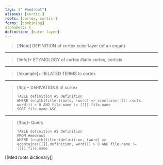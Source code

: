 ```yaml
---
tags: [" #medroot"]
aliases: [cortic-]
roots: [cortex, cortic-]
forms: [combining]
alphabet:: C
definition: [outer layer]
---
```

>[!Note] DEFINITION of cortex
>outer layer (of an organ)
_____
>[!info]+ ETYMOLOGY of cortex
>#latin cortex, corticis
_____
>[!example]+ RELATED TERMS to cortex
>
_____
>[!tip]+ DERIVATIONS of cortex
>```dataview
>TABLE definition AS Definition 
>WHERE length(filter(roots, (word) => econtains([[]].roots, word))) > 0 AND file.name != [[]].file.name
>SORT file.name ASC
>```
_____
>[!faq]- Query
>```dataview
>TABLE definition AS Definition
>FROM #medroot
>WHERE length(filter(definition, (word) => econtains([[]].definition, word))) > 0 AND file.name != [[]].file.name
>```

[[Med roots dictionary]]